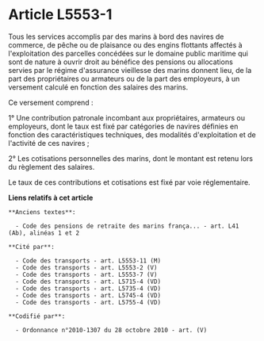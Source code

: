 # Article L5553-1

Tous les services accomplis par des marins à bord des navires de commerce, de pêche ou de plaisance ou des engins flottants
affectés à l'exploitation des parcelles concédées sur le domaine public maritime qui sont de nature à ouvrir droit au
bénéfice des pensions ou allocations servies par le régime d'assurance vieillesse des marins donnent lieu, de la part des
propriétaires ou armateurs ou de la part des employeurs, à un versement calculé en fonction des salaires des marins.

Ce versement comprend :

1° Une contribution patronale incombant aux propriétaires, armateurs ou employeurs, dont le taux est fixé par catégories de
navires définies en fonction des caractéristiques techniques, des modalités d'exploitation et de l'activité de ces navires ;

2° Les cotisations personnelles des marins, dont le montant est retenu lors du règlement des salaires.

Le taux de ces contributions et cotisations est fixé par voie réglementaire.

**Liens relatifs à cet article**

	**Anciens textes**:

	  - Code des pensions de retraite des marins frança... - art. L41 (Ab), alinéas 1 et 2

	**Cité par**:

	  - Code des transports - art. L5553-11 (M)
	  - Code des transports - art. L5553-2 (V)
	  - Code des transports - art. L5553-7 (V)
	  - Code des transports - art. L5715-4 (VD)
	  - Code des transports - art. L5735-4 (VD)
	  - Code des transports - art. L5745-4 (VD)
	  - Code des transports - art. L5755-4 (VD)

	**Codifié par**:

	  - Ordonnance n°2010-1307 du 28 octobre 2010 - art. (V)
